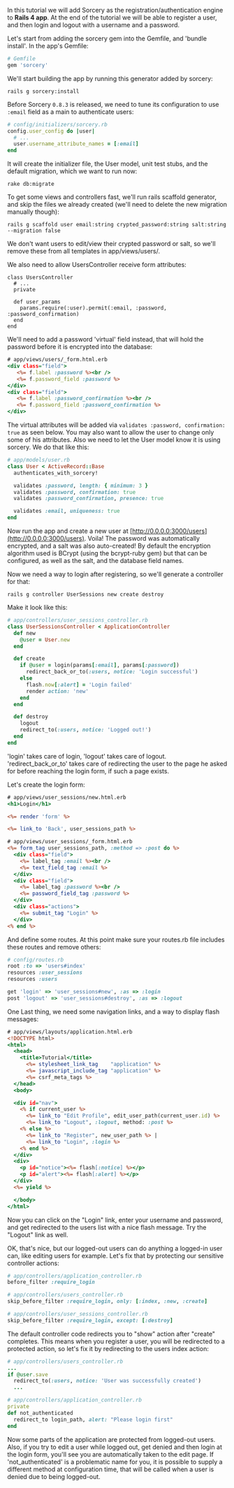 In this tutorial we will add Sorcery as the registration/authentication engine to **Rails 4 app**.
At the end of the tutorial we will be able to register a user, and then login and logout with a username and a password.

Let's start from adding the sorcery gem into the Gemfile, and 'bundle install'. In the app's Gemfile:

```ruby
# Gemfile
gem 'sorcery'
```


We'll start building the app by running this generator added by sorcery:

    rails g sorcery:install

Before Sorcery `0.8.3` is released, we need to tune its configuration to use `:email` field as a main to authenticate users:

```ruby
# config/initializers/sorcery.rb
config.user_config do |user|
  # ...
  user.username_attribute_names = [:email]
end
```

It will create the initializer file, the User model, unit test stubs, and the default migration, which we want to run now:

    rake db:migrate



To get some views and controllers fast, we'll run rails scaffold generator, and skip the files we already created (we'll need to delete the new migration manually though):

    rails g scaffold user email:string crypted_password:string salt:string --migration false


We don't want users to edit/view their crypted password or salt, so we'll remove these from all templates in app/views/users/.

We also need to allow UsersController receive form attributes:

    class UsersController
      # ...
      private

      def user_params
        params.require(:user).permit(:email, :password, :password_confirmation)
      end
    end

We'll need to add a password 'virtual' field instead, that will hold the password before it is encrypted into the database:

```rhtml
# app/views/users/_form.html.erb
<div class="field">
   <%= f.label :password %><br />
   <%= f.password_field :password %>
</div>
<div class="field">
   <%= f.label :password_confirmation %><br />
   <%= f.password_field :password_confirmation %>
</div>
```

The virtual attributes will be added via `validates :password, confirmation: true` as seen below. You may also want to allow the user to change only some of his attributes. Also we need to let the User model know it is using sorcery. We do that like this:

```ruby
# app/models/user.rb
class User < ActiveRecord::Base
  authenticates_with_sorcery!

  validates :password, length: { minimum: 3 }
  validates :password, confirmation: true
  validates :password_confirmation, presence: true

  validates :email, uniqueness: true
end
```

Now run the app and create a new user at [http://0.0.0.0:3000/users](http://0.0.0.0:3000/users).
Voila! The password was automatically encrypted, and a salt was also auto-created!
By default the encryption algorithm used is BCrypt (using the bcrypt-ruby gem) but that can be configured, as well as the salt, and the database field names.

Now we need a way to login after registering, so we'll generate a controller for that:


    rails g controller UserSessions new create destroy


Make it look like this:

```ruby
# app/controllers/user_sessions_controller.rb
class UserSessionsController < ApplicationController
  def new
    @user = User.new
  end

  def create
    if @user = login(params[:email], params[:password])
      redirect_back_or_to(:users, notice: 'Login successful')
    else
      flash.now[:alert] = 'Login failed'
      render action: 'new'
    end
  end

  def destroy
    logout
    redirect_to(:users, notice: 'Logged out!')
  end
end
```

'login' takes care of login, 'logout' takes care of logout.
'redirect_back_or_to' takes care of redirecting the user to the page he asked for before reaching the login form, if such a page exists.

Let's create the login form:

```rhtml
# app/views/user_sessions/new.html.erb
<h1>Login</h1>

<%= render 'form' %>

<%= link_to 'Back', user_sessions_path %>
```

```rhtml
# app/views/user_sessions/_form.html.erb
<%= form_tag user_sessions_path, :method => :post do %>
  <div class="field">
    <%= label_tag :email %><br />
    <%= text_field_tag :email %>
  </div>
  <div class="field">
    <%= label_tag :password %><br />
    <%= password_field_tag :password %>
  </div>
  <div class="actions">
    <%= submit_tag "Login" %>
  </div>
<% end %>
```

And define some routes. At this point make sure your routes.rb file includes these routes and remove others:

```ruby
# config/routes.rb
root :to => 'users#index'
resources :user_sessions
resources :users

get 'login' => 'user_sessions#new', :as => :login
post 'logout' => 'user_sessions#destroy', :as => :logout
```

One Last thing, we need some navigation links, and a way to display flash messages:

```rhtml
# app/views/layouts/application.html.erb
<!DOCTYPE html>
<html>
  <head>
    <title>Tutorial</title>
      <%= stylesheet_link_tag    "application" %>
      <%= javascript_include_tag "application" %>
      <%= csrf_meta_tags %>
  </head>
  <body>

  <div id="nav">
    <% if current_user %>
      <%= link_to "Edit Profile", edit_user_path(current_user.id) %>
      <%= link_to "Logout", :logout, method: :post %>
    <% else %>
      <%= link_to "Register", new_user_path %> |
      <%= link_to "Login", :login %>
    <% end %>
  </div>
  <div>
    <p id="notice"><%= flash[:notice] %></p>
    <p id="alert"><%= flash[:alert] %></p>
  </div>
  <%= yield %>

  </body>
</html>
```

Now you can click on the "Login" link, enter your username and password, and get redirected to the users list with a nice flash message. Try the "Logout" link as well.

OK, that's nice, but our logged-out users can do anything a logged-in user can, like editing users for example.
Let's fix that by protecting our sensitive controller actions:

```ruby
# app/controllers/application_controller.rb
before_filter :require_login

# app/controllers/users_controller.rb
skip_before_filter :require_login, only: [:index, :new, :create]

# app/controllers/user_sessions_controller.rb
skip_before_filter :require_login, except: [:destroy]
```

The default controller code redirects you to "show" action after "create" completes.
This means when you register a user, you will be redirected to a protected action, so let's fix it by redirecting to the users index action:

```ruby
# app/controllers/users_controller.rb
...
if @user.save
  redirect_to(:users, notice: 'User was successfully created')
  ...
```

```ruby
# app/controllers/application_controller.rb
private
def not_authenticated
  redirect_to login_path, alert: "Please login first"
end
```

Now some parts of the application are protected from logged-out users. Also, if you try to edit a user while logged out, get denied and then login at the login form, you'll see you are automatically taken to the edit page. If 'not_authenticated' is a problematic name for you, it is possible to supply a different method at configuration time, that will be called when a user is denied due to being logged-out.